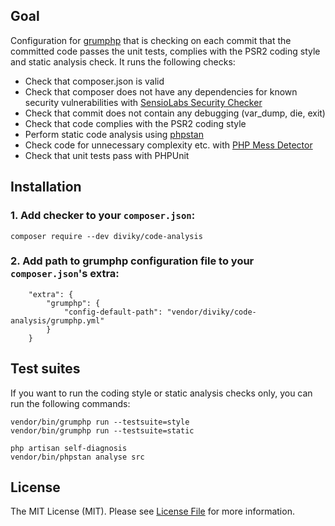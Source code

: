 ## Goal

Configuration for [grumphp](https://github.com/phpro/grumphp) that is checking on each commit that the committed code passes the unit tests, complies with the PSR2 coding style and static analysis check. It runs the following checks:

-   Check that composer.json is valid
-   Check that composer does not have any dependencies for known security vulnerabilities with [SensioLabs Security Checker](https://github.com/sensiolabs/security-checker)
-   Check that commit does not contain any debugging (var_dump, die, exit)
-   Check that code complies with the PSR2 coding style
-   Perform static code analysis using [phpstan](https://github.com/phpstan/phpstan)
-   Check code for unnecessary complexity etc. with [PHP Mess Detector](https://github.com/phpmd/phpmd)
-   Check that unit tests pass with PHPUnit

## Installation

### 1. Add checker to your `composer.json`:

```
composer require --dev diviky/code-analysis
```

### 2. Add path to grumphp configuration file to your `composer.json`'s extra:

```
    "extra": {
        "grumphp": {
            "config-default-path": "vendor/diviky/code-analysis/grumphp.yml"
        }
    }
```

## Test suites

If you want to run the coding style or static analysis checks only, you can run the following commands:

```
vendor/bin/grumphp run --testsuite=style
vendor/bin/grumphp run --testsuite=static

php artisan self-diagnosis
vendor/bin/phpstan analyse src

```

## License

The MIT License (MIT). Please see [License File](LICENSE) for more information.
